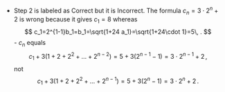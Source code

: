 - Step 2 is labeled as Correct but it is Incorrect. The formula $c_n=3 \cdot 2^n + 2$ is wrong because it gives $c_1=8$ whereas $$ c_1=2^{1-1}b_1=b_1=\sqrt{1+24 a_1}=\sqrt{1+24\cdot 1}=5\, . $$ - $c_n$ equals $$ c_1 + 3(1 + 2 + 2^2 + \dots + 2^{n-2}) = 5 + 3(2^{n-1} - 1) = 3 \cdot 2^{n-1} + 2\, , $$ not $$ c_1 + 3(1 + 2 + 2^2 + \dots + 2^{n-1}) = 5 + 3(2^n - 1) = 3 \cdot 2^n + 2\, . $$
